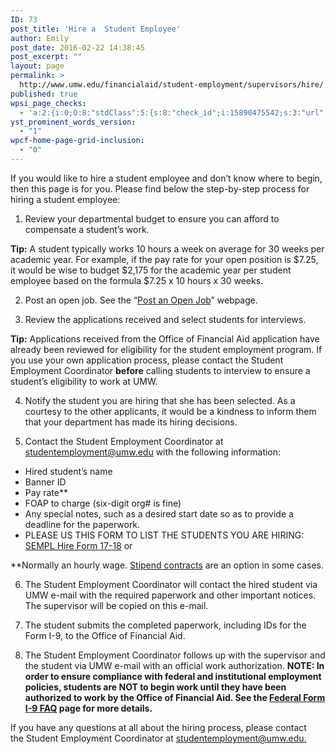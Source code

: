 ```yaml
---
ID: 73
post_title: 'Hire a  Student Employee'
author: Emily
post_date: 2016-02-22 14:38:45
post_excerpt: ""
layout: page
permalink: >
  http://www.umw.edu/financialaid/student-employment/supervisors/hire/
published: true
wpsi_page_checks:
  - 'a:2:{i:0;O:8:"stdClass":5:{s:8:"check_id";i:15890475542;s:3:"url";s:68:"http://www.umw.edu/financialaid/student-employment/supervisors/hire/";s:6:"status";s:8:"checking";s:6:"_links";O:8:"stdClass":1:{s:9:"pagecheck";s:65:"https://api.siteimprove.com/v1/sites/448702/pagecheck/15890475542";}s:4:"time";i:1456938755;}i:1;O:8:"stdClass":5:{s:8:"check_id";i:15890475542;s:3:"url";s:68:"http://www.umw.edu/financialaid/student-employment/supervisors/hire/";s:6:"status";s:8:"checking";s:6:"_links";O:8:"stdClass":1:{s:9:"pagecheck";s:65:"https://api.siteimprove.com/v1/sites/448702/pagecheck/15890475542";}s:4:"time";i:1456938730;}}'
yst_prominent_words_version:
  - "1"
wpcf-home-page-grid-inclusion:
  - "0"
---
```

If you would like to hire a student employee and don’t know where to begin, then this page is for you. Please find below the step-by-step process for hiring a student employee:
<ol>
 	<li>Review your departmental budget to ensure you can afford to compensate a student’s work.</li>
</ol>
<strong>Tip:</strong> A student typically works 10 hours a week on average for 30 weeks per academic year. For example, if the pay rate for your open position is $7.25, it would be wise to budget $2,175 for the academic year per student employee based on the formula $7.25 x 10 hours x 30 weeks.
<ol start="2">
 	<li>Post an open job. See the “<a href="http://www.umw.edu/financialaid/student-employment/supervisors/post-job/">Post an Open Job</a>” webpage.</li>
</ol>
<ol start="3">
 	<li>Review the applications received and select students for interviews.</li>
</ol>
<strong>Tip:</strong> Applications received from the Office of Financial Aid application have already been reviewed for eligibility for the student employment program. If you use your own application process, please contact the Student Employment Coordinator <strong>before</strong> calling students to interview to ensure a student’s eligibility to work at UMW.
<ol start="4">
 	<li>Notify the student you are hiring that she has been selected. As a courtesy to the other applicants, it would be a kindness to inform them that your department has made its hiring decisions.</li>
</ol>
<ol start="5">
 	<li>Contact the Student Employment Coordinator at <a href="mailto:studentemployment@umw.edu">studentemployment@umw.edu</a> with the following information:</li>
</ol>
<ul>
 	<li>Hired student’s name</li>
 	<li>Banner ID</li>
 	<li>Pay rate**</li>
 	<li>FOAP to charge (six-digit org# is fine)</li>
 	<li>Any special notes, such as a desired start date so as to provide a deadline for the paperwork.</li>
 	<li>PLEASE US THIS FORM TO LIST THE STUDENTS YOU ARE HIRING:  <a href="http://www.umw.edu/financialaid/wp-content/uploads/sites/31/2017/03/SEMPL-Hire-Form-17-18.docx">SEMPL Hire Form 17-18</a> or</li>
</ul>
**Normally an hourly wage. <a href="http://www.umw.edu/financialaid/student-employment/supervisors/stipends/">Stipend contracts</a> are an option in some cases.
<ol start="6">
 	<li>The Student Employment Coordinator will contact the hired student via UMW e-mail with the required paperwork and other important notices. The supervisor will be copied on this e-mail.</li>
</ol>
<ol start="7">
 	<li>The student submits the completed paperwork, including IDs for the Form I-9, to the Office of Financial Aid.</li>
</ol>
<ol start="8">
 	<li>The Student Employment Coordinator follows up with the supervisor and the student via UMW e-mail with an official work authorization. <strong>NOTE: In order to ensure compliance with federal and institutional employment policies, students are NOT to begin work until they have been authorized to work by the Office of Financial Aid. See the <a href="http://www.umw.edu/financialaid/student-employment/applicants/i-9/">Federal Form I-9 FAQ</a> page for more details.</strong></li>
</ol>
If you have any questions at all about the hiring process, please contact the Student Employment Coordinator at <a href="mailto:studentemployment@umw.edu">studentemployment@umw.edu.</a>
